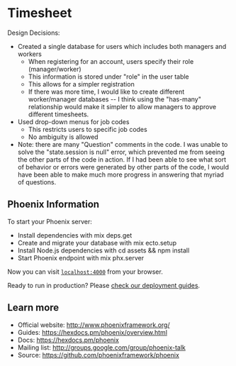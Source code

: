 # Timesheet

Design Decisions:
  * Created a single database for users which includes both managers and workers
       * When registering for an account, users specify their role (manager/worker)
       * This information is stored under "role" in the user table
       * This allows for a simpler registration
       * If there was more time, I would like to create different worker/manager databases -- I think using the "has-many"       relationship would make it simpler to allow managers to approve different timesheets.
  * Used drop-down menus for job codes
       * This restricts users to specific job codes
       * No ambiguity is allowed
  * Note: there are many "Question" comments in the code. I was unable to solve the "state.session is null" error, which prevented me from seeing the other parts of the code in action. If I had been able to see what sort of behavior or errors were generated by other parts of the code, I would have been able to make much more progress in answering that myriad of questions.


## Phoenix Information

To start your Phoenix server:

  * Install dependencies with mix deps.get
  * Create and migrate your database with mix ecto.setup
  * Install Node.js dependencies with cd assets && npm install
  * Start Phoenix endpoint with mix phx.server
  
Now you can visit [`localhost:4000`](http://localhost:4000) from your browser.

Ready to run in production? Please [check our deployment guides](https://hexdocs.pm/phoenix/deployment.html).

## Learn more

  * Official website: http://www.phoenixframework.org/
  * Guides: https://hexdocs.pm/phoenix/overview.html
  * Docs: https://hexdocs.pm/phoenix
  * Mailing list: http://groups.google.com/group/phoenix-talk
  * Source: https://github.com/phoenixframework/phoenix
